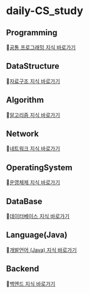 # daily-CS_study

## Programming
:memo:[공통 프로그래밍 지식 바로가기](https://github.com/wony5248/daily-CS_study/blob/main/Programming.md)

## DataStructure
:memo:[자료구조 지식 바로가기](https://github.com/wony5248/daily-CS_study/blob/main/DataStructure.md)

## Algorithm
:memo:[알고리즘 지식 바로가기](https://github.com/wony5248/daily-CS_study/blob/main/Algorithm.md)

## Network
:memo:[네트워크 지식 바로가기](https://github.com/wony5248/daily-CS_study/blob/main/Network.md)

## OperatingSystem
:memo:[운영체제 지식 바로가기](https://github.com/wony5248/daily-CS_study/blob/main/OperatingSystem.md)

## DataBase
:memo:[데이터베이스 지식 바로가기](https://github.com/wony5248/daily-CS_study/blob/main/DataBase.md)

## Language(Java)
:memo:[개발언어 (Java) 지식 바로가기](https://github.com/wony5248/daily-CS_study/blob/main/Language(Java).md)

## Backend
:memo:[백엔드 지식 바로가기](https://github.com/wony5248/daily-CS_study/blob/main/Backend.md)
